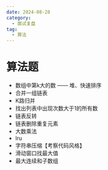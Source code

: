 ```yaml
---
date: 2024-08-28
category:
  - 面试复盘
tag:
  - 算法
---
```


# 算法题

- 数组中第k大的数 —— 堆、快速排序
- 合并一组链表
- K路归并
- 找出列表中出现次数大于1的所有数
- 链表反转
- 链表删除重复元素
- 大数乘法
- lru
- 字符串压缩【考察代码风格】
- 滑动窗口找最大值
- 最大连续和子数组